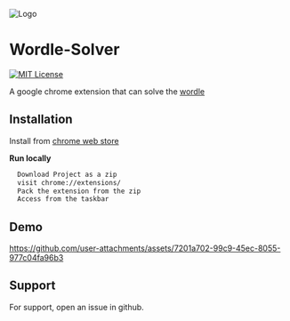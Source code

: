 
![Logo](https://i.imgur.com/OrY4VYm.pngg)


# Wordle-Solver
[![MIT License](https://img.shields.io/badge/License-MIT-green.svg)](https://choosealicense.com/licenses/mit/)

A google chrome extension that can solve the [wordle](https://www.nytimes.com/games/wordle/index.html)


## Installation

Install from [chrome web store](soon!)

**Run locally**

```bash
  Download Project as a zip
  visit chrome://extensions/
  Pack the extension from the zip
  Access from the taskbar
```
    
## Demo

https://github.com/user-attachments/assets/7201a702-99c9-45ec-8055-977c04fa96b3


## Support

For support, open an issue in github.

